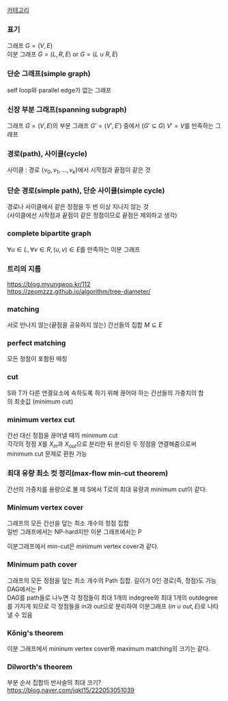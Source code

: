 [카테고리](/README.md)
### 표기
그래프 $G = (V, E)$   
이분 그래프 $G = (L, R, E)$ or $G = (L \cup R, E)$   

### 단순 그래프(simple graph)
self loop와 parallel edge가 없는 그래프

### 신장 부분 그래프(spanning subgraph)
그래프 $G = (V, E)$의 부분 그래프 $G' = (V', E')$ 중에서 ($G' \subseteq G$) $V' = V$를 만족하는 그래프

### 경로(path), 사이클(cycle)
사이클 : 경로 {$v_0, v_1, ..., v_k$}에서 시작점과 끝점이 같은 것

### 단순 경로(simple path), 단순 사이클(simple cycle)
경로나 사이클에서 같은 정점을 두 번 이상 지나지 않는 것   
(사이클에선 시작점과 끝점이 같은 정점이므로 끝점은 제외하고 생각)   

### complete bipartite graph
$\forall u \in L, \forall v \in R, (u, v) \in E$를 만족하는 이분 그래프

### 트리의 지름
https://blog.myungwoo.kr/112   
https://zeomzzz.github.io/algorithm/tree-diameter/   

### matching
서로 만나지 않는(끝점을 공유하지 않는) 간선들의 집합 $M \subseteq E$

### perfect matching   
모든 정점이 포함된 매칭

### cut
S와 T가 다른 연결요소에 속하도록 하기 위해 끊어야 하는 간선들의 가중치의 합   
의 최솟값 (minimum cut)

### minimum vertex cut
간선 대신 정점을 끊어낼 때의 minimum cut   
각각의 정점 $X$를 $X_{in}$과 $X_{out}$으로 분리한 뒤 분리된 두 정점을 연결해줌으로써 minimum cut 문제로 환원 가능   

### 최대 유량 최소 컷 정리(max-flow min-cut theorem)
간선의 가중치를 용량으로 볼 때 S에서 T로의 최대 유량과 minimum cut이 같다.

### Minimum vertex cover
그래프의 모든 간선을 덮는 최소 개수의 정점 집합   
일반 그래프에서는 NP-hard지만 이분 그래프에서는 P   

이분그래프에서 min-cut은 minimum vertex cover과 같다.   

### Minimum path cover
그래프의 모든 정점을 덮는 최소 개수의 Path 집합. 길이가 0인 경로(즉, 정점)도 가능   
DAG에서는 P   
DAG를 path들로 나누면 각 정점들이 최대 1개의 indegree와 최대 1개의 outdegree를 가지게 되므로 각 정점들을 in과 out으로 분리하여 이분그래프 $(in \cup out, E)$로 나타낼 수 있음   

### Kőnig's theorem
이분 그래프에서 mininum vertex cover와 maximum matching의 크기는 같다.

### Dilworth's theorem
부분 순서 집합의 반사슬의 최대 크기?
https://blog.naver.com/jqkt15/222053051039